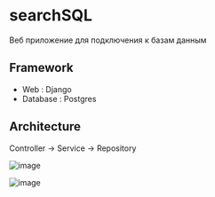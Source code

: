 # searchSQL

Веб приложение для подключения к базам данным

## Framework

- Web : Django
- Database : Postgres

## Architecture

Controller -> Service -> Repository

![image](https://github.com/MorZLE/searchSQL/assets/122459662/f090954f-06b1-4728-b4fe-29ec422ce55e)


![image](https://github.com/MorZLE/searchSQL/assets/122459662/5342647d-7996-4720-a472-7b56ec84947c)

